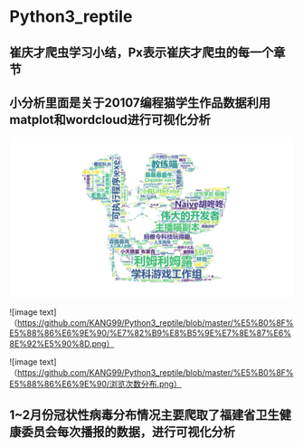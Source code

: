 # Python3_reptile



## 崔庆才爬虫学习小结，Px表示崔庆才爬虫的每一个章节

## 小分析里面是关于20107编程猫学生作品数据利用matplot和wordcloud进行可视化分析

![image text](https://github.com/KANG99/Python3_reptile/blob/master/%E5%B0%8F%E5%88%86%E6%9E%90/result.png)

![image text]（https://github.com/KANG99/Python3_reptile/blob/master/%E5%B0%8F%E5%88%86%E6%9E%90/%E7%82%B9%E8%B5%9E%E7%8E%87%E6%8E%92%E5%90%8D.png）

![image text]（https://github.com/KANG99/Python3_reptile/blob/master/%E5%B0%8F%E5%88%86%E6%9E%90/浏览次数分布.png）

## 1~2月份冠状性病毒分布情况主要爬取了福建省卫生健康委员会每次播报的数据，进行可视化分析
